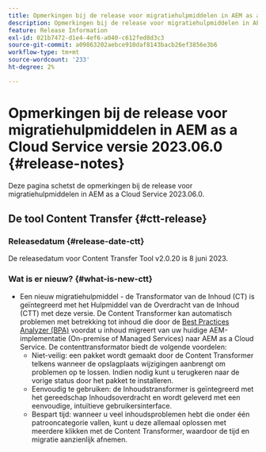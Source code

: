 ```yaml
---
title: Opmerkingen bij de release voor migratiehulpmiddelen in AEM as a Cloud Service versie 2023.06.0
description: Opmerkingen bij de release voor migratiehulpmiddelen in AEM as a Cloud Service versie 2023.06.0
feature: Release Information
exl-id: 021b7472-d1e4-4ef6-a040-c612fed8d3c3
source-git-commit: a09863202aebce910daf8143bacb26ef3856e3b6
workflow-type: tm+mt
source-wordcount: '233'
ht-degree: 2%

---
```


# Opmerkingen bij de release voor migratiehulpmiddelen in AEM as a Cloud Service versie 2023.06.0 {#release-notes}

Deze pagina schetst de opmerkingen bij de release voor migratiehulpmiddelen in AEM as a Cloud Service 2023.06.0.

## De tool Content Transfer {#ctt-release}

### Releasedatum {#release-date-ctt}

De releasedatum voor Content Transfer Tool v2.0.20 is 8 juni 2023.

### Wat is er nieuw? {#what-is-new-ctt}

* Een nieuw migratiehulpmiddel - de Transformator van de Inhoud (CT) is geïntegreerd met het Hulpmiddel van de Overdracht van de Inhoud (CTT) met deze versie. De Content Transformer kan automatisch problemen met betrekking tot inhoud die door de [Best Practices Analyzer (BPA)](https://experienceleague.adobe.com/docs/experience-manager-cloud-service/content/migration-journey/cloud-migration/best-practices-analyzer/overview-best-practices-analyzer.html?lang=en) voordat u inhoud migreert van uw huidige AEM-implementatie (On-premise of Managed Services) naar AEM as a Cloud Service.
De contenttransformator biedt de volgende voordelen:
   * Niet-veilig: een pakket wordt gemaakt door de Content Transformer telkens wanneer de opslagplaats wijzigingen aanbrengt om problemen op te lossen. Indien nodig kunt u terugkeren naar de vorige status door het pakket te installeren.
   * Eenvoudig te gebruiken: de Inhoudstransformer is geïntegreerd met het gereedschap Inhoudsoverdracht en wordt geleverd met een eenvoudige, intuïtieve gebruikersinterface.
   * Bespart tijd: wanneer u veel inhoudsproblemen hebt die onder één patrooncategorie vallen, kunt u deze allemaal oplossen met meerdere klikken met de Content Transformer, waardoor de tijd en migratie aanzienlijk afnemen.
